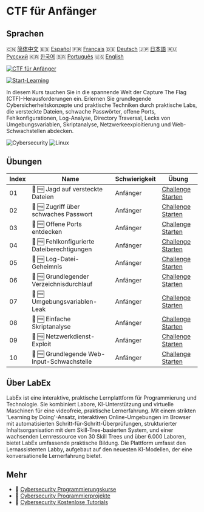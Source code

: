 # CTF für Anfänger

## Sprachen

🇨🇳 [简体中文](README_zh.md) 🇪🇸 [Español](README_es.md) 🇫🇷 [Français](README_fr.md) 🇩🇪 [Deutsch](README_de.md) 🇯🇵 [日本語](README_ja.md) 🇷🇺 [Русский](README_ru.md) 🇰🇷 [한국어](README_ko.md) 🇧🇷 [Português](README_pt.md) 🇺🇸 [English](README.md) 

[![CTF für Anfänger](https://cover-creator.labex.io/ctf-for-beginners.png?lang=de)](https://labex.io/de/courses/ctf-for-beginners)

[![Start-Learning](https://img.shields.io/badge/Start-Learning-whitesmoke?style=for-the-badge)](https://labex.io/de/courses/ctf-for-beginners)

In diesem Kurs tauchen Sie in die spannende Welt der Capture The Flag (CTF)-Herausforderungen ein. Erlernen Sie grundlegende Cybersicherheitskonzepte und praktische Techniken durch praktische Labs, die versteckte Dateien, schwache Passwörter, offene Ports, Fehlkonfigurationen, Log-Analyse, Directory Traversal, Lecks von Umgebungsvariablen, Skriptanalyse, Netzwerkeexploitierung und Web-Schwachstellen abdecken.

![Cybersecurity](https://img.shields.io/badge/Cybersecurity-whitesmoke?style=for-the-badge&logo=cybersecurity)
![Linux](https://img.shields.io/badge/Linux-whitesmoke?style=for-the-badge&logo=linux)


## Übungen

|   Index | Name                                        | Schwierigkeit   | Übung                                                                                                                |
|---------|---------------------------------------------|-----------------|----------------------------------------------------------------------------------------------------------------------|
|      01 | 🎯 🆓 Jagd auf versteckte Dateien           | Anfänger        | <a target='_blank' href='https://labex.io/de/labs/linux-hidden-file-hunt-596219'>Challenge Starten</a>               |
|      02 | 🎯 🆓 Zugriff über schwaches Passwort       | Anfänger        | <a target='_blank' href='https://labex.io/de/labs/linux-weak-password-access-596224'>Challenge Starten</a>           |
|      03 | 🎯 🆓 Offene Ports entdecken                | Anfänger        | <a target='_blank' href='https://labex.io/de/labs/linux-open-port-discovery-596222'>Challenge Starten</a>            |
|      04 | 🎯 🆓 Fehlkonfigurierte Dateiberechtigungen | Anfänger        | <a target='_blank' href='https://labex.io/de/labs/linux-misconfigured-file-permissions-596218'>Challenge Starten</a> |
|      05 | 🎯 🆓 Log-Datei-Geheimnis                   | Anfänger        | <a target='_blank' href='https://labex.io/de/labs/linux-log-file-secret-596220'>Challenge Starten</a>                |
|      06 | 🎯 🆓 Grundlegender Verzeichnisdurchlauf    | Anfänger        | <a target='_blank' href='https://labex.io/de/labs/linux-basic-directory-traversal-596215'>Challenge Starten</a>      |
|      07 | 🎯 🆓 Umgebungsvariablen-Leak               | Anfänger        | <a target='_blank' href='https://labex.io/de/labs/linux-environment-variable-leak-596217'>Challenge Starten</a>      |
|      08 | 🎯 🆓 Einfache Skriptanalyse                | Anfänger        | <a target='_blank' href='https://labex.io/de/labs/linux-simple-script-analysis-596223'>Challenge Starten</a>         |
|      09 | 🎯 🆓 Netzwerkdienst-Exploit                | Anfänger        | <a target='_blank' href='https://labex.io/de/labs/linux-network-service-exploit-596221'>Challenge Starten</a>        |
|      10 | 🎯 🆓 Grundlegende Web-Input-Schwachstelle  | Anfänger        | <a target='_blank' href='https://labex.io/de/labs/linux-basic-web-input-vulnerability-596216'>Challenge Starten</a>  |

## Über LabEx

LabEx ist eine interaktive, praktische Lernplattform für Programmierung und Technologie. Sie kombiniert Labore, KI-Unterstützung und virtuelle Maschinen für eine videofreie, praktische Lernerfahrung. Mit einem strikten 'Learning by Doing'-Ansatz, interaktiven Online-Umgebungen im Browser mit automatisierten Schritt-für-Schritt-Überprüfungen, strukturierter Inhaltsorganisation mit dem Skill-Tree-basierten System, und einer wachsenden Lernressource von 30 Skill Trees und über 6.000 Laboren, bietet LabEx umfassende praktische Bildung. Die Plattform umfasst den Lernassistenten Labby, aufgebaut auf den neuesten KI-Modellen, der eine konversationelle Lernerfahrung bietet.

## Mehr

- 🔗 [Cybersecurity Programmierungskurse](https://github.com/labex-labs/awesome-programming-courses)
- 🔗 [Cybersecurity Programmierprojekte](https://github.com/labex-labs/awesome-programming-projects)
- 🔗 [Cybersecurity Kostenlose Tutorials](https://github.com/labex-labs/cybersecurity-free-tutorials)

